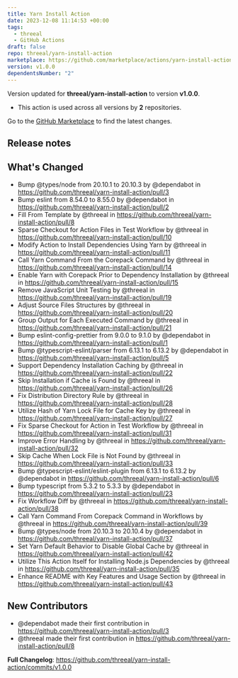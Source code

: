 ```yaml
---
title: Yarn Install Action
date: 2023-12-08 11:14:53 +00:00
tags:
  - threeal
  - GitHub Actions
draft: false
repo: threeal/yarn-install-action
marketplace: https://github.com/marketplace/actions/yarn-install-action
version: v1.0.0
dependentsNumber: "2"
---
```



Version updated for **threeal/yarn-install-action** to version **v1.0.0**.
- This action is used across all versions by **2** repositories.

Go to the [GitHub Marketplace](https://github.com/marketplace/actions/yarn-install-action) to find the latest changes.

## Release notes

## What's Changed
* Bump @types/node from 20.10.1 to 20.10.3 by @dependabot in https://github.com/threeal/yarn-install-action/pull/3
* Bump eslint from 8.54.0 to 8.55.0 by @dependabot in https://github.com/threeal/yarn-install-action/pull/2
* Fill From Template by @threeal in https://github.com/threeal/yarn-install-action/pull/8
* Sparse Checkout for Action Files in Test Workflow by @threeal in https://github.com/threeal/yarn-install-action/pull/10
* Modify Action to Install Dependencies Using Yarn by @threeal in https://github.com/threeal/yarn-install-action/pull/11
* Call Yarn Command From the Corepack Command by @threeal in https://github.com/threeal/yarn-install-action/pull/14
* Enable Yarn with Corepack Prior to Dependency Installation by @threeal in https://github.com/threeal/yarn-install-action/pull/15
* Remove JavaScript Unit Testing by @threeal in https://github.com/threeal/yarn-install-action/pull/19
* Adjust Source Files Structures by @threeal in https://github.com/threeal/yarn-install-action/pull/20
* Group Output for Each Executed Command by @threeal in https://github.com/threeal/yarn-install-action/pull/21
* Bump eslint-config-prettier from 9.0.0 to 9.1.0 by @dependabot in https://github.com/threeal/yarn-install-action/pull/1
* Bump @typescript-eslint/parser from 6.13.1 to 6.13.2 by @dependabot in https://github.com/threeal/yarn-install-action/pull/5
* Support Dependency Installation Caching  by @threeal in https://github.com/threeal/yarn-install-action/pull/22
* Skip Installation if Cache is Found by @threeal in https://github.com/threeal/yarn-install-action/pull/26
* Fix Distribution Directory Rule by @threeal in https://github.com/threeal/yarn-install-action/pull/28
* Utilize Hash of Yarn Lock File for Cache Key by @threeal in https://github.com/threeal/yarn-install-action/pull/27
* Fix Sparse Checkout for Action in Test Workflow by @threeal in https://github.com/threeal/yarn-install-action/pull/31
* Improve Error Handling by @threeal in https://github.com/threeal/yarn-install-action/pull/32
* Skip Cache When Lock File is Not Found by @threeal in https://github.com/threeal/yarn-install-action/pull/33
* Bump @typescript-eslint/eslint-plugin from 6.13.1 to 6.13.2 by @dependabot in https://github.com/threeal/yarn-install-action/pull/6
* Bump typescript from 5.3.2 to 5.3.3 by @dependabot in https://github.com/threeal/yarn-install-action/pull/23
* Fix Workflow Diff by @threeal in https://github.com/threeal/yarn-install-action/pull/38
* Call Yarn Command From Corepack Command in Workflows by @threeal in https://github.com/threeal/yarn-install-action/pull/39
* Bump @types/node from 20.10.3 to 20.10.4 by @dependabot in https://github.com/threeal/yarn-install-action/pull/37
* Set Yarn Default Behavior to Disable Global Cache by @threeal in https://github.com/threeal/yarn-install-action/pull/42
* Utilize This Action Itself for Installing Node.js Dependencies by @threeal in https://github.com/threeal/yarn-install-action/pull/35
* Enhance README with Key Features and Usage Section by @threeal in https://github.com/threeal/yarn-install-action/pull/43

## New Contributors
* @dependabot made their first contribution in https://github.com/threeal/yarn-install-action/pull/3
* @threeal made their first contribution in https://github.com/threeal/yarn-install-action/pull/8

**Full Changelog**: https://github.com/threeal/yarn-install-action/commits/v1.0.0
